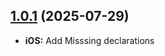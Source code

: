 ## [1.0.1](https://github.com/spoonconsulting/cordova-plugin-dual-mode-camera/compare/1.0.0...1.0.1) (2025-07-29)
* **iOS:** Add Misssing declarations